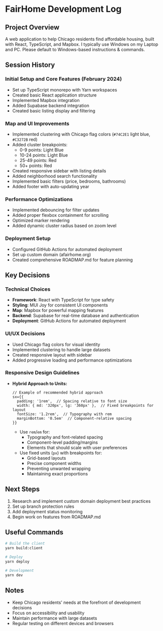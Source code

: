 # FairHome Development Log

## Project Overview
A web application to help Chicago residents find affordable housing, built with React, TypeScript, and Mapbox. I typically use Windows on my Laptop and PC. Please default to Windows-based instructions & commands.

## Session History

### Initial Setup and Core Features (February 2024)
- Set up TypeScript monorepo with Yarn workspaces
- Created basic React application structure
- Implemented Mapbox integration
- Added Supabase backend integration
- Created basic listing display and filtering

### Map and UI Improvements
- Implemented clustering with Chicago flag colors (`#74C2E1` light blue, `#C3272B` red)
- Added cluster breakpoints:
  - 0-9 points: Light Blue
  - 10-24 points: Light Blue
  - 25-49 points: Red
  - 50+ points: Red
- Created responsive sidebar with listing details
- Added neighborhood search functionality
- Implemented basic filters (price, bedrooms, bathrooms)
- Added footer with auto-updating year

### Performance Optimizations
- Implemented debouncing for filter updates
- Added proper flexbox containment for scrolling
- Optimized marker rendering
- Added dynamic cluster radius based on zoom level

### Deployment Setup
- Configured GitHub Actions for automated deployment
- Set up custom domain (afairhome.org)
- Created comprehensive ROADMAP.md for feature planning

## Key Decisions

### Technical Choices
- **Framework**: React with TypeScript for type safety
- **Styling**: MUI Joy for consistent UI components
- **Map**: Mapbox for powerful mapping features
- **Backend**: Supabase for real-time database and authentication
- **Deployment**: GitHub Actions for automated deployment

### UI/UX Decisions
- Used Chicago flag colors for visual identity
- Implemented clustering to handle large datasets
- Created responsive layout with sidebar
- Added progressive loading and performance optimizations

### Responsive Design Guidelines
- **Hybrid Approach to Units:**
  ```tsx
  // Example of recommended hybrid approach
  sx={{
    padding: '1rem',  // Spacing relative to font size
    width: { md: '320px', lg: '360px' },  // Fixed breakpoints for layout
    fontSize: '1.2rem',  // Typography with rem
    marginBottom: '0.5em'  // Component-relative spacing
  }}
  ```
  - Use `rem`/`em` for:
    - Typography and font-related spacing
    - Component-level padding/margins
    - Elements that should scale with user preferences
  - Use fixed units (`px`) with breakpoints for:
    - Grid-based layouts
    - Precise component widths
    - Preventing unwanted wrapping
    - Maintaining exact proportions

## Next Steps
1. Research and implement custom domain deployment best practices
2. Set up branch protection rules
3. Add deployment status monitoring
4. Begin work on features from ROADMAP.md

## Useful Commands
```bash
# Build the client
yarn build:client

# Deploy
yarn deploy

# Development
yarn dev
```

## Notes
- Keep Chicago residents' needs at the forefront of development decisions
- Focus on accessibility and usability
- Maintain performance with large datasets
- Regular testing on different devices and browsers 